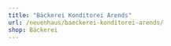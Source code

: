 ```yaml
---
title: "Bäckerei Konditorei Arends"
url: /neuenhaus/baeckerei-konditorei-arends/
shop: Bäckerei
---
```


